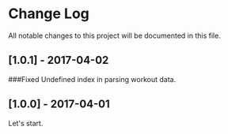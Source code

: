 # Change Log
All notable changes to this project will be documented in this file.

## [1.0.1] - 2017-04-02
###Fixed
Undefined index in parsing workout data.

## [1.0.0] - 2017-04-01
Let's start.
